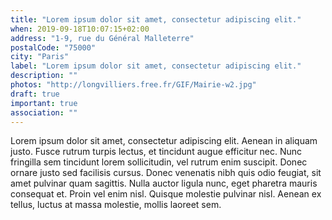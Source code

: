 ```yaml
---
title: "Lorem ipsum dolor sit amet, consectetur adipiscing elit."
when: 2019-09-18T10:07:15+02:00
address: "1-9, rue du Général Malleterre"
postalCode: "75000"
city: "Paris"
label: "Lorem ipsum dolor sit amet, consectetur adipiscing elit."
description: ""
photos: "http://longvilliers.free.fr/GIF/Mairie-w2.jpg"
draft: true
important: true
association: ""
---
```


Lorem ipsum dolor sit amet, consectetur adipiscing elit. Aenean in aliquam justo. Fusce rutrum turpis lectus, et tincidunt augue efficitur nec. Nunc fringilla sem tincidunt lorem sollicitudin, vel rutrum enim suscipit. Donec ornare justo sed facilisis cursus. Donec venenatis nibh quis odio feugiat, sit amet pulvinar quam sagittis. Nulla auctor ligula nunc, eget pharetra mauris consequat et. Proin vel enim nisl. Quisque molestie pulvinar nisl. Aenean ex tellus, luctus at massa molestie, mollis laoreet sem.